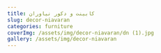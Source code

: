 ```yaml
---
title: کابینت و دکور نیاوران
slug: decor-niavaran
categories: furniture
coverImg: /assets/img/decor-niavaran/dn (1).jpg
gallery: /assets/img/decor-niavaran
---
```


